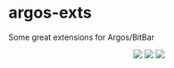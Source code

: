 # argos-exts
Some great extensions for Argos/BitBar

<p align="center">
  <img src="https://cdn.jsdelivr.net/gh/insign/argos-ext/adguard.png">
  <img src="https://cdn.jsdelivr.net/gh/insign/argos-ext/ip.svg">
  <img src="https://cdn.jsdelivr.net/gh/insign/argos-ext/speedtest.svg">
</p>
